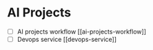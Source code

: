 # AI Projects


- [ ] AI projects workflow [[ai-projects-workflow]]
- [ ] Devops service [[devops-service]]